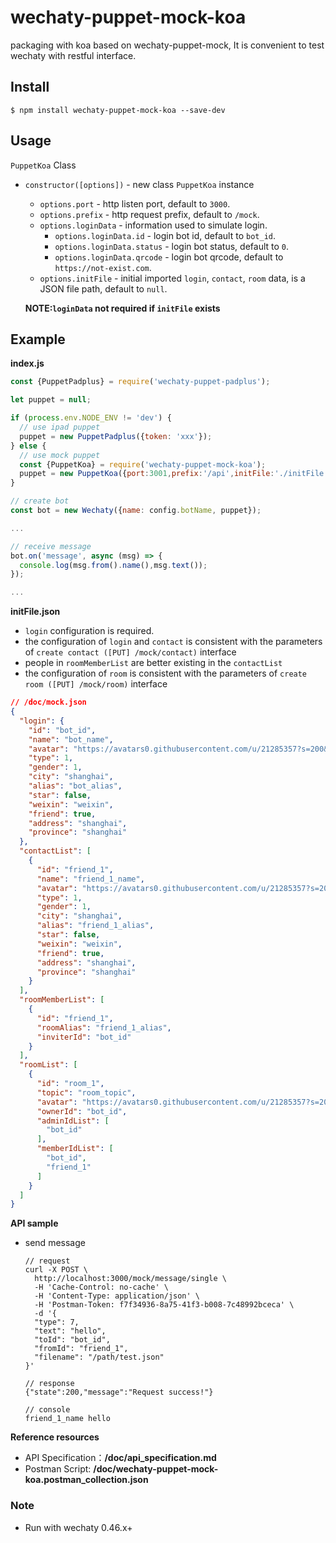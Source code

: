 # wechaty-puppet-mock-koa

packaging with koa based on wechaty-puppet-mock, It is convenient to test wechaty with restful interface.

## Install

```shell
$ npm install wechaty-puppet-mock-koa --save-dev
```

## Usage

`PuppetKoa` Class

- `constructor([options])` - new class `PuppetKoa` instance

  - `options.port` - http listen port, default to `3000`.
  - `options.prefix` - http request prefix, default to `/mock`.
  - `options.loginData` - information used to simulate login.
    - `options.loginData.id` - login bot id, default to `bot_id`.
    - `options.loginData.status` - login bot status, default to `0`.
    - `options.loginData.qrcode` - login bot qrcode, default to `https://not-exist.com`.
  - `options.initFile` - initial imported `login`, `contact`, `room` data, is a JSON file path, default to `null`.

  **NOTE:`loginData` not required if `initFile` exists**

## Example

**index.js**

```javascript
const {PuppetPadplus} = require('wechaty-puppet-padplus');

let puppet = null;

if (process.env.NODE_ENV != 'dev') {
  // use ipad puppet
  puppet = new PuppetPadplus({token: 'xxx'});
} else {
  // use mock puppet
  const {PuppetKoa} = require('wechaty-puppet-mock-koa');
  puppet = new PuppetKoa({port:3001,prefix:'/api',initFile:'./initFile.json'});
}

// create bot
const bot = new Wechaty({name: config.botName, puppet});

...

// receive message
bot.on('message', async (msg) => {
  console.log(msg.from().name(),msg.text());
});

...
```

**initFile.json**

- `login` configuration is required.
- the configuration of `login` and `contact` is consistent with the parameters of `create contact ([PUT] /mock/contact)` interface
- people in `roomMemberList` are better existing in the `contactList`
- the configuration of `room` is consistent with the parameters of `create room ([PUT] /mock/room)` interface

```json
// /doc/mock.json
{
  "login": {
    "id": "bot_id",
    "name": "bot_name",
    "avatar": "https://avatars0.githubusercontent.com/u/21285357?s=200&v=4",
    "type": 1,
    "gender": 1,
    "city": "shanghai",
    "alias": "bot_alias",
    "star": false,
    "weixin": "weixin",
    "friend": true,
    "address": "shanghai",
    "province": "shanghai"
  },
  "contactList": [
    {
      "id": "friend_1",
      "name": "friend_1_name",
      "avatar": "https://avatars0.githubusercontent.com/u/21285357?s=200&v=4",
      "type": 1,
      "gender": 1,
      "city": "shanghai",
      "alias": "friend_1_alias",
      "star": false,
      "weixin": "weixin",
      "friend": true,
      "address": "shanghai",
      "province": "shanghai"
    }
  ],
  "roomMemberList": [
    {
      "id": "friend_1",
      "roomAlias": "friend_1_alias",
      "inviterId": "bot_id"
    }
  ],
  "roomList": [
    {
      "id": "room_1",
      "topic": "room_topic",
      "avatar": "https://avatars0.githubusercontent.com/u/21285357?s=200&v=4",
      "ownerId": "bot_id",
      "adminIdList": [
        "bot_id"
      ],
      "memberIdList": [
        "bot_id",
        "friend_1"
      ]
    }
  ]
}
```

**API sample**

- send message

  ```shell
  // request
  curl -X POST \
    http://localhost:3000/mock/message/single \
    -H 'Cache-Control: no-cache' \
    -H 'Content-Type: application/json' \
    -H 'Postman-Token: f7f34936-8a75-41f3-b008-7c48992bceca' \
    -d '{
  	"type": 7,
  	"text": "hello",
  	"toId": "bot_id",
  	"fromId": "friend_1",
  	"filename": "/path/test.json"
  }'
  
  // response
  {"state":200,"message":"Request success!"}
  
  // console
  friend_1_name hello
  ```

**Reference resources**

- API Specification：**/doc/api_specification.md**
- Postman Script: **/doc/wechaty-puppet-mock-koa.postman_collection.json**

### Note
 - Run with wechaty 0.46.x+
